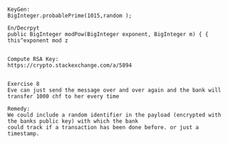     
    KeyGen:
    BigInteger.probablePrime(1015,random );
    
    En/Decrpyt
    public BigInteger modPow(BigInteger exponent, BigInteger m) { { this^exponent mod z
    
    
    Compute RSA Key:
    https://crypto.stackexchange.com/a/5894
    
    
    Exercise 8
    Eve can just send the message over and over again and the bank will transfer 1000 chf to her every time
    
    Remedy:
    We could include a random identifier in the payload (encrypted with the banks public key) with which the bank 
    could track if a transaction has been done before. or just a timestamp.